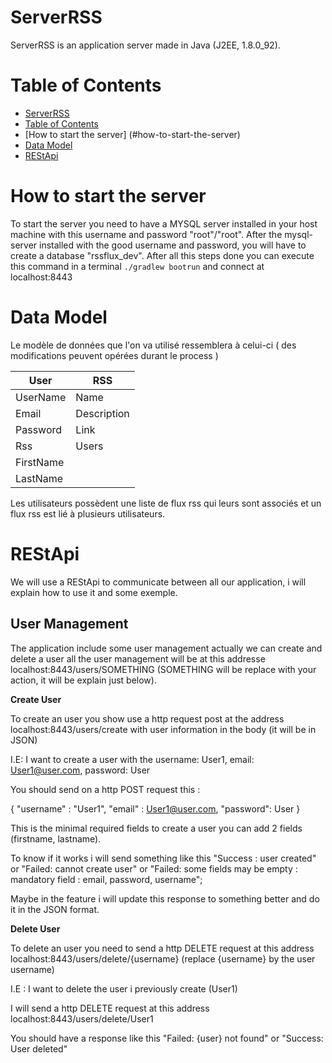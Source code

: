 ServerRSS
=========

ServerRSS is an application server made in Java (J2EE, 1.8.0_92).

Table of Contents
=================

  * [ServerRSS](#serverrss)
  * [Table of Contents](#table-of-contents)
  * [How to start the server] (#how-to-start-the-server)
  * [Data Model](#data-model)
  * [REStApi](#restapi)

How to start the server
=======================

To start the server you need to have a MYSQL server installed in your host machine with this username and password "root"/"root".
After the mysql-server installed with the good username and password, you will have to create a database "rssflux_dev".
After all this steps done you can execute this command in a terminal `./gradlew bootrun` and connect at localhost:8443

Data Model
==========

Le modèle de données que l'on va utilisé ressemblera à celui-ci ( des modifications peuvent opérées durant le process )

| User      | RSS         |
| --------- | ----------- |
| UserName  | Name        |
| Email     | Description |
| Password  | Link        |
| Rss       | Users       |
| FirstName |
| LastName  |

Les utilisateurs possèdent une liste de flux rss qui leurs sont associés et un flux rss est lié à plusieurs utilisateurs.

REStApi
=======

We will use a REStApi to communicate between all our application, i will explain how to use it and some exemple.

User Management
---------------

The application include some user management actually we can create and delete a user all the user management will be at this addresse localhost:8443/users/SOMETHING
(SOMETHING will be replace with your action, it will be explain just below).

**Create User**

To create an user you show use a http request post at the address localhost:8443/users/create with user information in the body (it will be in JSON)

I.E: I want to create a user with the username: User1, email: User1@user.com, password: User

You should send on a http POST request this :

{
    "username" : "User1",
    "email" : User1@user.com,
    "password": User
}

This is the minimal required fields to create a user you can add 2 fields (firstname, lastname).

To know if it works i will send something like this "Success : user created" or "Failed: cannot create user" or "Failed: some fields may be empty : mandatory field : email, password, username";

Maybe in the feature i will update this response to something better and do it in the JSON format.

**Delete User**

To delete an user you need to send a http DELETE request at this address localhost:8443/users/delete/{username} (replace {username} by the user username)

I.E : I want to delete the user i previously create (User1)

I will send a http DELETE request at this address localhost:8443/users/delete/User1

You should have a response like this "Failed: {user} not found" or "Success: User deleted"
